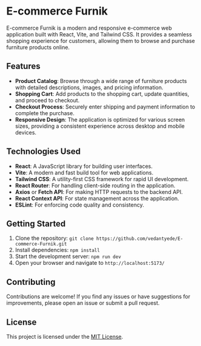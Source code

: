 # E-commerce Furnik

E-commerce Furnik is a modern and responsive e-commerce web application built with React, Vite, and Tailwind CSS. It provides a seamless shopping experience for customers, allowing them to browse and purchase furniture products online.

## Features

- **Product Catalog**: Browse through a wide range of furniture products with detailed descriptions, images, and pricing information.
- **Shopping Cart**: Add products to the shopping cart, update quantities, and proceed to checkout.
- **Checkout Process**: Securely enter shipping and payment information to complete the purchase.
- **Responsive Design**: The application is optimized for various screen sizes, providing a consistent experience across desktop and mobile devices.

## Technologies Used

- **React**: A JavaScript library for building user interfaces.
- **Vite**: A modern and fast build tool for web applications.
- **Tailwind CSS**: A utility-first CSS framework for rapid UI development.
- **React Router**: For handling client-side routing in the application.
- **Axios** or **Fetch API**: For making HTTP requests to the backend API.
- **React Context API**: For state management across the application.
- **ESLint**: For enforcing code quality and consistency.

## Getting Started

1. Clone the repository: `git clone https://github.com/vedantyede/E-commerce-Furnik.git`
2. Install dependencies: `npm install`
3. Start the development server: `npm run dev`
4. Open your browser and navigate to `http://localhost:5173/`

## Contributing

Contributions are welcome! If you find any issues or have suggestions for improvements, please open an issue or submit a pull request.

## License

This project is licensed under the [MIT License](LICENSE).
